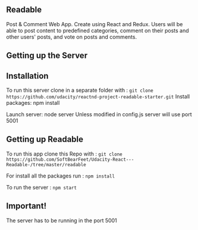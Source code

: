 ## Readable
Post & Comment Web App. Create using React and Redux.
Users will be able to post content to predefined categories, comment on their posts and other users' posts, and vote on posts and comments.

## Getting up the Server

## Installation
To run this server clone in a separate folder with :
`git clone https://github.com/udacity/reactnd-project-readable-starter.git`
Install packages: npm install 

Launch server: node server Unless modified in config.js server will use port 5001

## Getting up Readable
To run this app clone this Repo with :
`git clone https://github.com/SoftBearFeet/Udacity-React---Readable-/tree/master/readable`

For install all the packages run :
`npm install`

To run the server :
`npm start`
    

## Important!
The server has to be running in the port 5001